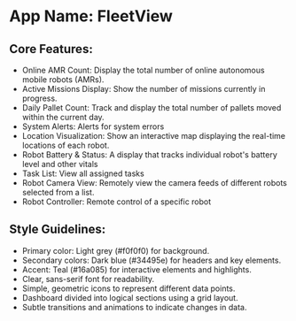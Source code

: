 # **App Name**: FleetView

## Core Features:

- Online AMR Count: Display the total number of online autonomous mobile robots (AMRs).
- Active Missions Display: Show the number of missions currently in progress.
- Daily Pallet Count: Track and display the total number of pallets moved within the current day.
- System Alerts: Alerts for system errors
- Location Visualization: Show an interactive map displaying the real-time locations of each robot.
- Robot Battery & Status: A display that tracks individual robot's battery level and other vitals
- Task List: View all assigned tasks
- Robot Camera View: Remotely view the camera feeds of different robots selected from a list.
- Robot Controller: Remote control of a specific robot

## Style Guidelines:

- Primary color: Light grey (#f0f0f0) for background.
- Secondary colors: Dark blue (#34495e) for headers and key elements.
- Accent: Teal (#16a085) for interactive elements and highlights.
- Clear, sans-serif font for readability.
- Simple, geometric icons to represent different data points.
- Dashboard divided into logical sections using a grid layout.
- Subtle transitions and animations to indicate changes in data.